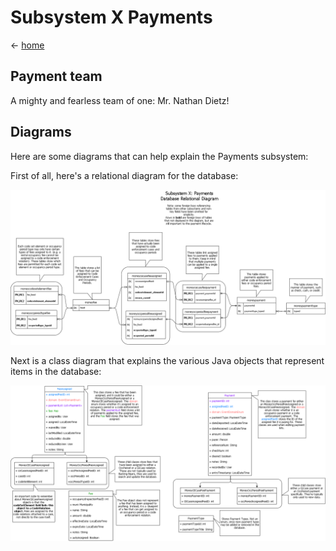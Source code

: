 # Subsystem  X Payments

&lt;- [home](index.md)

## Payment team
A mighty and fearless team of one: Mr. Nathan Dietz!

## Diagrams

Here are some diagrams that can help explain the Payments subsystem:

First of all, here's a relational diagram for the database:

![Relational diagram of database](img/payment-Relational-Diagram.png "Open this image in a new tab if it's too small to read!")

Next is a class diagram that explains the various Java objects that represent items in the database:

![Class diagram of subsystem](img/payment-class-diagram.png "Open this image in a new tab if it's too small to read!")
